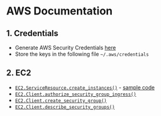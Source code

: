 # AWS Documentation

## 1. Credentials

- Generate AWS Security Credentials [here](https://console.aws.amazon.com/iam/home?#security_credential)
- Store the keys in the following file `~/.aws/credentials`

## 2. EC2

- [`EC2.ServiceResource.create_instances()`](https://boto3.amazonaws.com/v1/documentation/api/latest/reference/services/ec2.html#EC2.ServiceResource.create_instances) - [sample code](https://docs.aws.amazon.com/code-samples/latest/catalog/python-ec2-create_instance.py.html)
- [`EC2.Client.authorize_security_group_ingress()`](https://boto3.amazonaws.com/v1/documentation/api/latest/reference/services/ec2.html#EC2.Client.authorize_security_group_ingress)
- [`EC2.Client.create_security_group()`](https://boto3.amazonaws.com/v1/documentation/api/latest/reference/services/ec2.html#EC2.Client.create_security_group)
- [`EC2.Client.describe_security_groups()`](https://boto3.amazonaws.com/v1/documentation/api/latest/reference/services/ec2.html#EC2.Client.describe_security_groups)